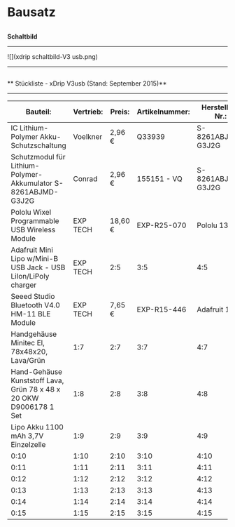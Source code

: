 # Bausatz


## 

**Schaltbild**


---

![](xdrip schaltbild-V3 usb.png)


---


## 

** Stückliste - xDrip V3usb (Stand: September 2015)**


---

| Bauteil: | Vertrieb: |Preis: | Artikelnummer: | Hersteller-Nr.: | EAN: |
| -- | -- | -- | -- | -- | -- |
| IC Lithium-Polymer Akku-Schutzschaltung | Voelkner |2,96 € | Q33939 | S-8261ABJMD-G3J2G |2050000662089 |
| Schutzmodul für Lithium-Polymer-Akkumulator S-8261ABJMD-G3J2G | Conrad | 2,96 € | 155151 - VQ | S-8261ABJMD-G3J2G | 2050000662089 |
| Pololu Wixel Programmable USB Wireless Module| EXP TECH | 18,60 € | EXP-R25-070 | Pololu  1337 |  |
| Adafruit Mini Lipo w/Mini-B USB Jack - USB LiIon/LiPoly charger | EXP TECH | 2:5 | 3:5 | 4:5 | 5:5 |
|Seeed Studio Bluetooth V4.0 HM-11 BLE Module | EXP TECH | 7,65 € | EXP-R15-446 | Adafruit  1905 |  |
|  Handgehäuse Minitec El, 78x48x20, Lava/Grün | 1:7 | 2:7 | 3:7 | 4:7 | 5:7 |
| Hand-Gehäuse Kunststoff Lava, Grün 78 x 48 x 20 OKW D9006178 1 Set | 1:8 | 2:8 | 3:8 | 4:8 | 5:8 |
| Lipo Akku 1100 mAh 3,7V Einzelzelle  | 1:9 | 2:9 | 3:9 | 4:9 | 5:9 |
| 0:10 | 1:10 | 2:10 | 3:10 | 4:10 | 5:10 |
| 0:11 | 1:11 | 2:11 | 3:11 | 4:11 | 5:11 |
| 0:12 | 1:12 | 2:12 | 3:12 | 4:12 | 5:12 |
| 0:13 | 1:13 | 2:13 | 3:13 | 4:13 | 5:13 |
| 0:14 | 1:14 | 2:14 | 3:14 | 4:14 | 5:14 |
| 0:15 | 1:15 | 2:15 | 3:15 | 4:15 | 5:15 |
